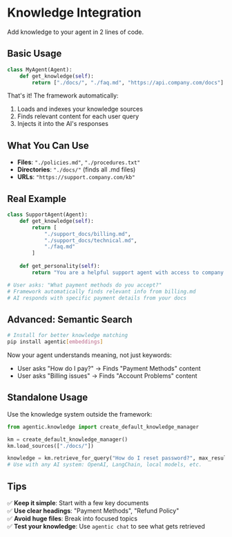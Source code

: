 # Knowledge Integration

Add knowledge to your agent in 2 lines of code.

## Basic Usage

```python
class MyAgent(Agent):
    def get_knowledge(self):
        return ["./docs/", "./faq.md", "https://api.company.com/docs"]
```

That's it! The framework automatically:
1. Loads and indexes your knowledge sources
2. Finds relevant content for each user query
3. Injects it into the AI's responses

## What You Can Use

- **Files**: `"./policies.md"`, `"./procedures.txt"`
- **Directories**: `"./docs/"` (finds all .md files)
- **URLs**: `"https://support.company.com/kb"`

## Real Example

```python
class SupportAgent(Agent):
    def get_knowledge(self):
        return [
            "./support_docs/billing.md",
            "./support_docs/technical.md", 
            "./faq.md"
        ]
    
    def get_personality(self):
        return "You are a helpful support agent with access to company knowledge."

# User asks: "What payment methods do you accept?"
# Framework automatically finds relevant info from billing.md
# AI responds with specific payment details from your docs
```

## Advanced: Semantic Search

```bash
# Install for better knowledge matching
pip install agentic[embeddings]
```

Now your agent understands meaning, not just keywords:
- User asks "How do I pay?" → Finds "Payment Methods" content
- User asks "Billing issues" → Finds "Account Problems" content

## Standalone Usage

Use the knowledge system outside the framework:

```python
from agentic.knowledge import create_default_knowledge_manager

km = create_default_knowledge_manager()
km.load_sources(["./docs/"])

knowledge = km.retrieve_for_query("How do I reset password?", max_results=3)
# Use with any AI system: OpenAI, LangChain, local models, etc.
```

## Tips

✅ **Keep it simple**: Start with a few key documents  
✅ **Use clear headings**: "Payment Methods", "Refund Policy"  
✅ **Avoid huge files**: Break into focused topics  
✅ **Test your knowledge**: Use `agentic chat` to see what gets retrieved